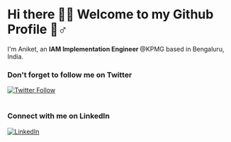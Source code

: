 <h1>Hi there 👋🏻 Welcome to my Github  Profile 🏻‍♂️</h1>


<p>I'm Aniket, an <b>IAM Implementation Engineer </b> @KPMG </a> based in Bengaluru, India.

<br/>
<h3>Don't forget to follow me on Twitter</h3>
<a href="https://twitter.com/ikumaraniket" target="_blank"><img alt="Twitter Follow" src="https://img.shields.io/twitter/follow/ikumaraniket?style=social"></a>
<br/><br/>
<h3>Connect with me on LinkedIn</h3>
<a href="https://www.linkedin.com/in/ikumaraniket" target="_blank"><img alt="LinkedIn" src="https://img.shields.io/badge/linkedin-%230077B5.svg?&style=flat&logo=linkedin&logoColor=white" /></a>
<br/><br/>


